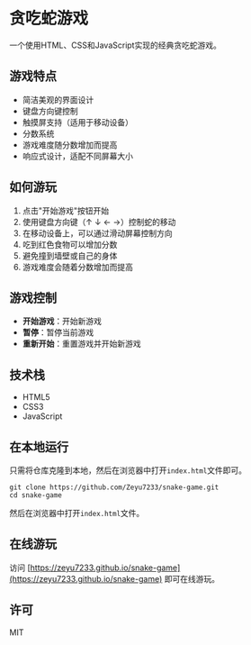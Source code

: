 # 贪吃蛇游戏

一个使用HTML、CSS和JavaScript实现的经典贪吃蛇游戏。

## 游戏特点

- 简洁美观的界面设计
- 键盘方向键控制
- 触摸屏支持（适用于移动设备）
- 分数系统
- 游戏难度随分数增加而提高
- 响应式设计，适配不同屏幕大小

## 如何游玩

1. 点击"开始游戏"按钮开始
2. 使用键盘方向键（↑ ↓ ← →）控制蛇的移动
3. 在移动设备上，可以通过滑动屏幕控制方向
4. 吃到红色食物可以增加分数
5. 避免撞到墙壁或自己的身体
6. 游戏难度会随着分数增加而提高

## 游戏控制

- **开始游戏**：开始新游戏
- **暂停**：暂停当前游戏
- **重新开始**：重置游戏并开始新游戏

## 技术栈

- HTML5
- CSS3
- JavaScript

## 在本地运行

只需将仓库克隆到本地，然后在浏览器中打开`index.html`文件即可。

```
git clone https://github.com/Zeyu7233/snake-game.git
cd snake-game
```

然后在浏览器中打开`index.html`文件。

## 在线游玩

访问 [https://zeyu7233.github.io/snake-game](https://zeyu7233.github.io/snake-game) 即可在线游玩。

## 许可

MIT